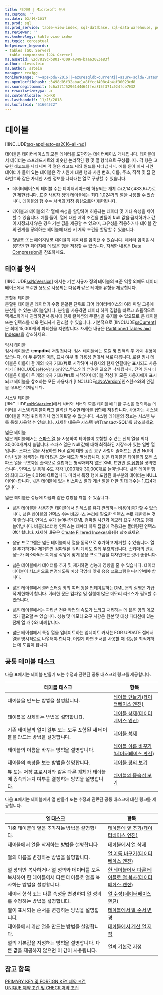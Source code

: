 ```yaml
---
title: 테이블 | Microsoft 문서
ms.custom: ''
ms.date: 03/14/2017
ms.prod: sql
ms.prod_service: table-view-index, sql-database, sql-data-warehouse, pdw
ms.reviewer: ''
ms.technology: table-view-index
ms.topic: conceptual
helpviewer_keywords:
- tables [SQL Server]
- table components [SQL Server]
ms.assetid: 82d7819c-b801-4309-a849-baa63083e83f
author: stevestein
ms.author: sstein
manager: craigg
monikerRange: '>=aps-pdw-2016||=azuresqldb-current||=azure-sqldw-latest||>=sql-server-2016||=sqlallproducts-allversions||>=sql-server-linux-2017||=azuresqldb-mi-current'
ms.openlocfilehash: c3498d05f32abac1a8ffccf408c4b4af30023ed8
ms.sourcegitcommit: 9c6a37175296144464ffea815f371c024fce7032
ms.translationtype: HT
ms.contentlocale: ko-KR
ms.lasthandoff: 11/15/2018
ms.locfileid: "51664922"
---
```

# <a name="tables"></a>테이블
[!INCLUDE[tsql-appliesto-ss2016-all-md](../../includes/tsql-appliesto-ss2016-all-md.md)]

  테이블은 데이터베이스의 모든 데이터를 포함하는 데이터베이스 개체입니다. 테이블에서 데이터는 스프레드시트와 비슷한 논리적인 행 및 열 형식으로 구성됩니다. 각 행은 고유한 레코드를 나타내며 각 열은 레코드 내의 필드를 나타냅니다. 예를 들어 회사 사원 데이터가 들어 있는 테이블은 각 사원에 대한 행과 사원 번호, 이름, 주소, 직책 및 집 전화번호와 같은 자세한 사원 정보를 나타내는 열로 구성할 수 있습니다.  
  
-   데이터베이스의 테이블 수는 데이터베이스에 허용되는 개체 수(2,147,483,647)로만 제한됩니다. 표준 사용자 정의 테이블에는 최대 1,024개의 열을 사용할 수 있습니다. 테이블의 행 수는 서버의 저장 용량으로만 제한됩니다.  
  
-   테이블과 테이블의 각 열에 속성을 할당하여 허용되는 데이터 및 기타 속성을 제어할 수 있습니다. 예를 들어, 열에 대한 제약 조건을 만들어 Null 값을 금지하거나 값이 지정되지 않은 경우 기본 값을 제공할 수 있으며, 고유성을 적용하거나 테이블 간의 관계를 정의하는 테이블에 대한 키 제약 조건을 할당할 수 있습니다.  
  
-   행별로 또는 페이지별로 테이블의 데이터를 압축할 수 있습니다. 데이터 압축을 사용하면 한 페이지에 더 많은 행을 저장할 수 있습니다. 자세한 내용은 [Data Compression](../../relational-databases/data-compression/data-compression.md)을 참조하세요.  
  
## <a name="types-of-tables"></a>테이블 형식  
 [!INCLUDE[ssNoVersion](../../includes/ssnoversion-md.md)] 에서는 기본 사용자 정의 테이블의 표준 역할 외에도 데이터베이스에서 특수한 용도로 사용되는 다음과 같은 테이블 유형을 제공합니다.  
  
 분할된 테이블  
 분할된 테이블은 데이터가 수평 분할된 단위로 되어 데이터베이스의 여러 파일 그룹에 분산될 수 있는 테이블입니다. 분할을 사용하면 데이터 하위 집합을 빠르고 효율적으로 액세스하거나 관리하면서 동시에 전체 컬렉션의 무결성을 유지할 수 있으므로 큰 테이블 또는 인덱스를 더욱 편리하게 관리할 수 있습니다. 기본적으로 [!INCLUDE[ssCurrent](../../includes/sscurrent-md.md)] 은 최대 15,000개의 파티션을 지원합니다. 자세한 내용은 [Partitioned Tables and Indexes](../../relational-databases/partitions/partitioned-tables-and-indexes.md)을 참조하세요.  
  
 임시 테이블  
 임시 테이블은 **tempdb**에 저장됩니다. 임시 테이블에는 로컬 및 전역의 두 가지 유형이 있습니다. 이 두 유형은 이름, 표시 여부 및 가용성 면에서 서로 다릅니다. 로컬 임시 테이블은 이름이 한 개의 숫자 기호(#)로 시작하며 사용자의 현재 연결에만 표시되고 사용자가 [!INCLUDE[ssNoVersion](../../includes/ssnoversion-md.md)]인스턴스와의 연결을 끊으면 삭제됩니다. 전역 임시 테이블은 이름이 두 개의 숫자 기호(##)로 시작하며 테이블 작성 후 모든 사용자에게 표시되고 테이블을 참조하는 모든 사용자가 [!INCLUDE[ssNoVersion](../../includes/ssnoversion-md.md)]인스턴스와의 연결을 끊으면 삭제됩니다.  
  
 시스템 테이블  
 [!INCLUDE[ssNoVersion](../../includes/ssnoversion-md.md)]에서 서버와 서버의 모든 테이블에 대한 구성을 정의하는 데이터를 시스템 테이블이라고 알려진 특수한 테이블 집합에 저장합니다. 사용자는 시스템 테이블을 직접 쿼리하거나 업데이트할 수 없습니다. 시스템 테이블의 정보는 시스템 뷰를 통해 사용할 수 있습니다. 자세한 내용은 [시스템 뷰&#40;Transact-SQL&#41;](https://msdn.microsoft.com/library/35a6161d-7f43-4e00-bcd3-3091f2015e90)를 참조하세요.  
  
 넓은 테이블  
 넓은 테이블에서는 [스파스 열](../../relational-databases/tables/use-sparse-columns.md) 을 사용하여 테이블이 포함할 수 있는 전체 열을 최대 30,000개까지 늘립니다. 스파스 열은 Null 값에 대해 최적화된 저장소가 있는 일반 열입니다. 스파스 열을 사용하면 Null 값에 대한 공간 요구 사항이 줄어드는 반면 Null이 아닌 값을 검색하는 데 더 많은 오버헤드가 발생합니다. 넓은 테이블은 테이블의 모든 스파스 열을 구조화된 출력으로 결합하는 형식화되지 않은 XML 표현인 [열 집합](../../relational-databases/tables/use-column-sets.md)을 정의했습니다. 인덱스 및 통계 수도 각각 1,000개와 30,000개로 늘어납니다. 넓은 테이블 행의 최대 크기는 8,019바이트입니다. 따라서 특정 행에 포함된 대부분의 데이터는 NULL이어야 합니다. 넓은 테이블에 있는 비스파스 열과 계산 열을 더한 최대 개수는 1,024개입니다.  
  
 넓은 테이블은 성능에 다음과 같은 영향을 미칠 수 있습니다.  
  
-   넓은 테이블을 사용하면 테이블에서 인덱스를 유지 관리하는 비용이 증가할 수 있습니다. 넓은 테이블의 인덱스 수는 비즈니스 논리에 필요한 인덱스 수로 제한하는 것이 좋습니다. 인덱스 수가 늘어나면 DML 컴파일 시간과 메모리 요구 사항도 함께 늘어납니다. 비클러스터형 인덱스는 데이터 하위 집합에 적용되는 필터링된 인덱스여야 합니다. 자세한 내용은 [Create Filtered Indexes](../../relational-databases/indexes/create-filtered-indexes.md)을(를) 참조하세요.  
  
-   응용 프로그램은 넓은 테이블에서 열을 동적으로 추가하고 제거할 수 있습니다. 열을 추가하거나 제거하면 컴파일된 쿼리 계획도 함께 무효화됩니다. 스키마의 변동 정도가 최소화되도록 예상 작업에 맞게 응용 프로그램을 디자인하는 것이 좋습니다.  
  
-   넓은 테이블에서 데이터를 추가 및 제거하면 성능에 영향을 줄 수 있습니다. 데이터 테이블이 최소한으로 변경되도록 예상 작업에 맞게 응용 프로그램을 디자인해야 합니다.  
  
-   넓은 테이블에서 클러스터링 키의 여러 행을 업데이트하는 DML 문의 실행은 가급적 제한해야 합니다. 이러한 문은 컴파일 및 실행에 많은 메모리 리소스가 필요할 수 있습니다.  
  
-   넓은 테이블에서는 파티션 전환 작업의 속도가 느리고 처리하는 데 많은 양의 메모리가 필요할 수 있습니다. 성능 및 메모리 요구 사항은 원본 및 대상 파티션에 있는 전체 열 개수와 비례합니다.  
  
-   넓은 테이블에서 특정 열을 업데이트하는 업데이트 커서는 FOR UPDATE 절에서 열을 명시적으로 나열해야 합니다. 이렇게 하면 커서를 사용할 때 성능을 최적화하는 데 도움이 됩니다.  
  
## <a name="common-table-tasks"></a>공통 테이블 태스크  
 다음 표에서는 테이블 만들기 또는 수정과 관련된 공통 태스크의 링크를 제공합니다.  
  
|테이블 태스크|항목|  
|-----------------|-----------|  
|테이블을 만드는 방법을 설명합니다.|[테이블 만들기&#40;데이터베이스 엔진&#41;](../../relational-databases/tables/create-tables-database-engine.md)|  
|테이블을 삭제하는 방법을 설명합니다.|[테이블 삭제&#40;데이터베이스 엔진&#41;](../../relational-databases/tables/delete-tables-database-engine.md)|  
|기존 테이블의 열이 일부 또는 모두 포함된 새 테이블을 만드는 방법을 설명합니다.|[테이블 복제](../../relational-databases/tables/duplicate-tables.md)|  
|테이블의 이름을 바꾸는 방법을 설명합니다.|[테이블 이름 바꾸기&#40;데이터베이스 엔진&#41;](../../relational-databases/tables/rename-tables-database-engine.md)|  
|테이블의 속성을 보는 방법을 설명합니다.|[테이블 정의 보기](../../relational-databases/tables/view-the-table-definition.md)|  
|뷰 또는 저장 프로시저와 같은 다른 개체가 테이블에 종속되는지 여부를 결정하는 방법을 설명합니다.|[테이블의 종속성 보기](../../relational-databases/tables/view-the-dependencies-of-a-table.md)|  
  
 다음 표에서는 테이블에서 열 만들기 또는 수정과 관련된 공통 태스크에 대한 링크를 제공합니다.  
  
|열 태스크|항목|  
|------------------|-----------|  
|기존 테이블에 열을 추가하는 방법을 설명합니다.|[테이블에 열 추가&#40;데이터베이스 엔진&#41;](../../relational-databases/tables/add-columns-to-a-table-database-engine.md)|  
|테이블에서 열을 삭제하는 방법을 설명합니다.|[테이블에서 열 삭제](../../relational-databases/tables/delete-columns-from-a-table.md)|  
|열의 이름을 변경하는 방법을 설명합니다.|[열 이름 바꾸기&#40;데이터베이스 엔진&#41;](../../relational-databases/tables/rename-columns-database-engine.md)|  
|열 정의만 복사하거나 열 정의와 데이터를 모두 복사하여 한 테이블에서 다른 테이블로 열을 복사하는 방법을 설명합니다.|[한 테이블에서 다른 테이블로 열 복사&#40;데이터베이스 엔진&#41;](../../relational-databases/tables/copy-columns-from-one-table-to-another-database-engine.md)|  
|데이터 형식 또는 다른 속성을 변경하여 열 정의를 수정하는 방법을 설명합니다.|[열 수정&#40;데이터베이스 엔진&#41;](../../relational-databases/tables/modify-columns-database-engine.md)|  
|열이 표시되는 순서를 변경하는 방법을 설명합니다.|[테이블에서 열 순서 변경](../../relational-databases/tables/change-column-order-in-a-table.md)|  
|테이블에서 계산 열을 만드는 방법을 설명합니다.|[테이블에서 계산 열 지정](../../relational-databases/tables/specify-computed-columns-in-a-table.md)|  
|열의 기본값을 지정하는 방법을 설명합니다. 다른 값을 제공하지 않으면 이 값이 사용됩니다.|[열의 기본값 지정](../../relational-databases/tables/specify-default-values-for-columns.md)|  
  
## <a name="see-also"></a>참고 항목  
 [PRIMARY KEY 및 FOREIGN KEY 제약 조건](../../relational-databases/tables/primary-and-foreign-key-constraints.md)   
 [UNIQUE 제약 조건 및 CHECK 제약 조건](../../relational-databases/tables/unique-constraints-and-check-constraints.md)  
  
  
